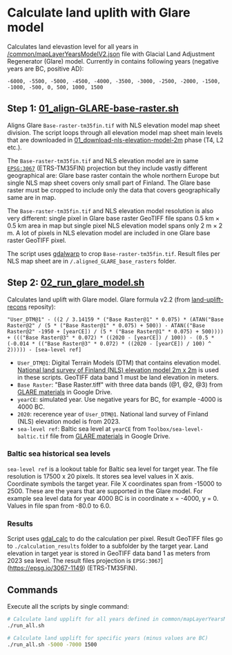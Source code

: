 # Calculate land uplith with Glare model

Calculates land elevastion level for all years in [/common/mapLayerYearsModelV2.json](../../../common/mapLayerYearsModelV2.json) file with Glacial Land Adjustment Regenerator (Glare) model. Currently in contains following years (negative years are BC, positive AD):

```
-6000, -5500, -5000, -4500, -4000, -3500, -3000, -2500, -2000, -1500, -1000, -500, 0, 500, 1000, 1500
```

## Step 1: [01_align-GLARE-base-raster.sh](./01_align-GLARE-base-raster.sh)

Aligns Glare `Base-raster-tm35fin.tif` with NLS elevation model map sheet division. The script loops through all elevation model map sheet main levels that are downloaded in [01_download-nls-elevation-model-2m](../../01_download-nls-elevation-model-2m/README.md) phase (T4, L2 etc.).

The `Base-raster-tm35fin.tif` and NLS elevation model are in same [`EPSG:3067`](https://epsg.io/3067-1149) (ETRS-TM35FIN) projection but they include vastly different geographical are: Glare base raster contain the whole northern Europe but single NLS map sheet covers only small part of Finland. The Glare base raster must be cropped to include only the data that covers geographically same are in map.

The `Base-raster-tm35fin.tif` and NLS elevation model resolution is also very different: single pixel in Glare base raster GeoTIFF file spans 0.5 km × 0.5 km area in map but single pixel NLS elevation model spans only 2 m × 2 m. A lot of pixels in NLS elevation model are included in one Glare base raster GeoTIFF pixel.

The script uses [gdalwarp](https://gdal.org/en/stable/programs/gdalwarp.html) to crop `Base-raster-tm35fin.tif`. Result files per NLS map sheet are in `/.aligned_GLARE_base_rasters` folder.

## Step 2: [02_run_glare_model.sh](./02_run_glare_model.sh)

Calculates land uplift with Glare model. Glare formula v2.2 (from [land-uplift-recons](https://github.com/Hakonaki/land-uplift-recons) reposity):

```
"User_DTM@1" - ((2 / 3.14159 * ("Base Raster@1" * 0.075) * (ATAN("Base Raster@2" / (5 * ("Base Raster@1" * 0.075) + 500)) - ATAN(("Base Raster@2" -1950 + [yearCE]) / (5 * ("Base Raster@1" * 0.075) + 500)))) + ((("Base Raster@3" * 0.072) * ((2020 - [yearCE]) / 100)) - (0.5 * (-0.014 * (("Base Raster@3" * 0.072) * ((2020 - [yearCE]) / 100) ^ 2))))) - [sea-level ref]
```

- `User_DTM@1`: Digital Terrain Models (DTM) that contains elevation model. [National land survey of Finland (NLS) elevation model 2m x 2m](https://www.maanmittauslaitos.fi/en/maps-and-spatial-data/datasets-and-interfaces/product-descriptions/elevation-model-2-m) is used in these scripts. GeoTIFF data band 1 must be land elevation in meters.
- `Base Raster`: "Base Raster.tiff" with three data bands (@1, @2, @3) from [GLARE materials](https://drive.google.com/drive/folders/184nPIZuX83gr3Yd6tVBGXCkpUysNY-CO) in Google Drive.
- `yearCE`: simulated year. Use negative years for BC, for example -4000 is 4000 BC.
- `2020`: recerence year of `User_DTM@1`. National land survey of Finland (NLS) elevation model is from 2023.
- `sea-level ref`: Baltic sea level at `yearCE` from `Toolbox/sea-level-baltic.tif` file from [GLARE materials](https://drive.google.com/drive/folders/184nPIZuX83gr3Yd6tVBGXCkpUysNY-CO) in Google Drive.

### Baltic sea historical sea levels

`sea-level ref` is a lookout table for Baltic sea level for target year. The file resolution is 17500 x 20 pixels. It stores sea level values in X axis. Coordinate symbols the target year. File X coordinates span from -15000 to 2500. These are the years that are supported in the Glare model. For example sea level data for year 4000 BC is in coordinate x = -4000, y = 0. Values in file span from -80.0 to 6.0.

### Results

Script uses [gdal_calc](https://gdal.org/en/stable/programs/gdal_calc.html) to do the calculation per pixel. Result GeoTIFF files go to `./calculation_results` folder to a subfolder by the target year. Land elevation in target year is stored in GeoTIFF data band 1 as meters from 2023 sea level. The result files projection is `EPSG:3067`](https://epsg.io/3067-1149) (ETRS-TM35FIN).

## Commands

Execute all the scripts by single command:

```bash
# Calculate land upplift for all years defined in common/mapLayerYearsModelV2.json
./run_all.sh

# Calculate land upplift for specific years (minus values are BC)
./run_all.sh -5000 -7000 1500
```
